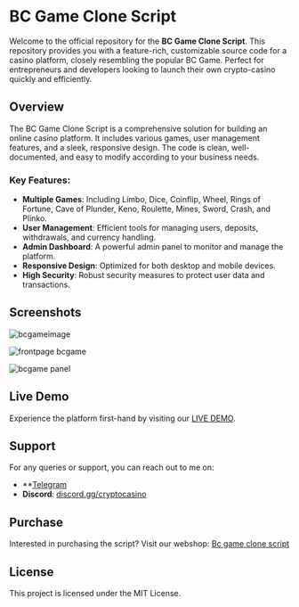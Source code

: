 # BC Game Clone Script

Welcome to the official repository for the **BC Game Clone Script**. This repository provides you with a feature-rich, customizable source code for a casino platform, closely resembling the popular BC Game. Perfect for entrepreneurs and developers looking to launch their own crypto-casino quickly and efficiently.

## Overview

The BC Game Clone Script is a comprehensive solution for building an online casino platform. It includes various games, user management features, and a sleek, responsive design. The code is clean, well-documented, and easy to modify according to your business needs.

### Key Features:
- **Multiple Games**: Including Limbo, Dice, Coinflip, Wheel, Rings of Fortune, Cave of Plunder, Keno, Roulette, Mines, Sword, Crash, and Plinko.
- **User Management**: Efficient tools for managing users, deposits, withdrawals, and currency handling.
- **Admin Dashboard**: A powerful admin panel to monitor and manage the platform.
- **Responsive Design**: Optimized for both desktop and mobile devices.
- **High Security**: Robust security measures to protect user data and transactions.

## Screenshots
![bcgameimage](https://github.com/DevelopmentSolana/Bc-game-clone-script/assets/172451398/2319c5e2-802b-4db2-8969-f46a94ea63f4)

![frontpage bcgame](https://github.com/DevelopmentSolana/Bc-game-clone-script/assets/172451398/42960df5-479c-49fb-84e9-3f53c66ee840)

![bcgame panel](https://github.com/DevelopmentSolana/Bc-game-clone-script/assets/172451398/103e7107-a53c-43cf-bae5-da0337e13574)

## Live Demo

Experience the platform first-hand by visiting our [LIVE DEMO](http://democasino.online/).

## Support

For any queries or support, you can reach out to me on:
- **[Telegram](https://t.me/athenian)
- **Discord**: [discord.gg/cryptocasino](https://discord.gg/cryptocasino)

## Purchase

Interested in purchasing the script? Visit our webshop: [Bc game clone script](https://casinoscripts.shop/product/bc-game-clone-casino-script/)

## License

This project is licensed under the MIT License. 
